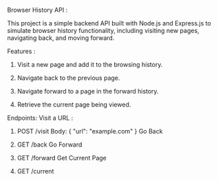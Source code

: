Browser History API :

This project is a simple backend API built with Node.js and Express.js to simulate browser history functionality, including visiting new pages, navigating back, and moving forward.

Features :

1. Visit a new page and add it to the browsing history.

2. Navigate back to the previous page.

3. Navigate forward to a page in the forward history.

4. Retrieve the current page being viewed.

Endpoints:
Visit a URL :

1. POST /visit
   Body: { "url": "example.com" }
   Go Back

2. GET /back
   Go Forward

3. GET /forward
   Get Current Page

4. GET /current
